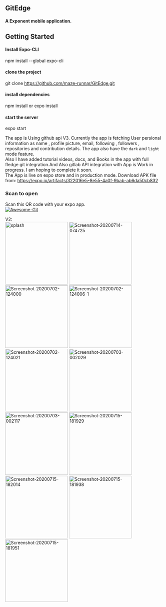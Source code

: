 ## GitEdge
#### A Exponent mobile application. 
   
## Getting Started    
#### Install Expo-CLI    
npm install --global expo-cli    
#### clone the project    
git clone https://github.com/maze-runnar/GitEdge.git     
#### install dependencies   
npm install or expo install    
#### start the server   
expo start   

The app is Using github api V3. Currently the app is fetching User persional information as name , profile picture, email, following , followers , repositories and contribution details. The app also have the  ```dark``` and ```light``` mode feature. <br/>
Also I have added tutorial videos, docs, and Books in the app with full fledge git integration.And Also gitlab API integration with App is Work in progress. I am hoping to complete it soon.   
The App is live on expo store and in production mode.
Download APK file from: https://expo.io/artifacts/322016e5-8e55-4a0f-9bab-ab6da50cb832
### Scan to open
Scan this QR code with your expo app.  
<a href="https://imgbb.com/"><img src="https://i.ibb.co/K96s7kc/Awesome-Git.png" alt="Awesome-Git" border="0"></a>

V2:  
<img src="https://i.ibb.co/gyS0SDV/splash.jpg" alt="splash" border="0" width = "200px">
<img src="https://i.ibb.co/cwcMtpw/Screenshot-20200714-074725.png" alt="Screenshot-20200714-074725" border="0" width="200px">
<a href="https://ibb.co/TPZ88Q8"><img src="https://i.ibb.co/5sd88Q8/Screenshot-20200702-124000.png" width="200px" alt="Screenshot-20200702-124000" border="0"></a>
<img src="https://i.ibb.co/v3J7NC5/Screenshot-20200702-124006-1.png" alt="Screenshot-20200702-124006-1" border="0" width = "200px">
<img src="https://i.ibb.co/zGRzMf0/Screenshot-20200702-124021.png" alt="Screenshot-20200702-124021" border="0" width = "200px">
<img src="https://i.ibb.co/t3wLbkr/Screenshot-20200703-002029.png" alt="Screenshot-20200703-002029" border="0" width = "200px">
<img src="https://i.ibb.co/HYMw2bX/Screenshot-20200703-002117.png" alt="Screenshot-20200703-002117" border="0" width = "200px">
<a href="https://ibb.co/vZdc4q6"><img src="https://i.ibb.co/5Bj1h4g/Screenshot-20200715-181929.png" alt="Screenshot-20200715-181929" border="0" width = "200px"></a>
<a href="https://ibb.co/7ypnjKB"><img src="https://i.ibb.co/j4wybDq/Screenshot-20200715-182014.png" alt="Screenshot-20200715-182014" border="0" width = "200px"></a>
<a href="https://ibb.co/M6MMFFx"><img src="https://i.ibb.co/dgGG88w/Screenshot-20200715-181938.png" alt="Screenshot-20200715-181938" border="0" width = "200px"></a>
<a href="https://ibb.co/LZs0p6z"><img src="https://i.ibb.co/qr2D19M/Screenshot-20200715-181951.png" alt="Screenshot-20200715-181951" border="0" width = "200px"></a>

